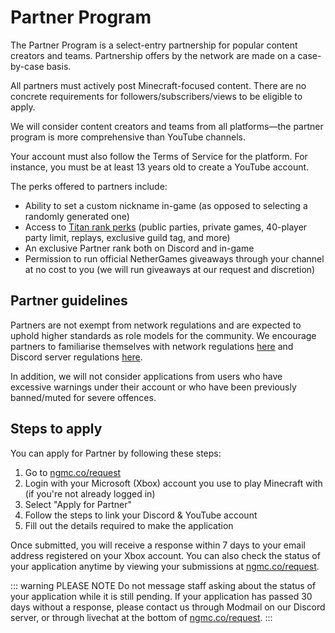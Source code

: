 # Partner Program

The Partner Program is a select-entry partnership for popular content creators and teams. Partnership offers by the network are made on a case-by-case basis.

All partners must actively post Minecraft-focused content. There are no concrete requirements for followers/subscribers/views to be eligible to apply.

We will consider content creators and teams from all platforms—the partner program is more comprehensive than YouTube channels.

Your account must also follow the Terms of Service for the platform. For instance, you must be at least 13 years old to create a YouTube account.

The perks offered to partners include:
* Ability to set a custom nickname in-game (as opposed to selecting a randomly generated one)
* Access to [Titan rank perks](https://store.nethergames.org) (public parties, private games, 40-player party limit, replays, exclusive guild tag, and more)
* An exclusive Partner rank both on Discord and in-game
* Permission to run official NetherGames giveaways through your channel at no cost to you (we will run giveaways at our request and discretion)

## Partner guidelines

Partners are not exempt from network regulations and are expected to uphold higher standards as role models for the community. We encourage partners to familiarise themselves with network regulations [here](https://ngmc.co/tac) and Discord server regulations [here](https://support.nethergames.org/discord-server-regulations.html).

In addition, we will not consider applications from users who have excessive warnings under their account or who have been previously banned/muted for severe offences.

## Steps to apply

You can apply for Partner by following these steps:

1. Go to [ngmc.co/request](https://ngmc.co/request)
2. Login with your Microsoft (Xbox) account you use to play Minecraft with (if you're not already logged in)
3. Select "Apply for Partner"
4. Follow the steps to link your Discord & YouTube account
5. Fill out the details required to make the application
   
Once submitted, you will receive a response within 7 days to your email address registered on your Xbox account. You can also check the status of your application anytime by viewing your submissions at [ngmc.co/request](https://ngmc.co/request).

::: warning PLEASE NOTE 
Do not message staff asking about the status of your application while it is still pending. If your application has passed 30 days without a response, please contact us through Modmail on our Discord server, or through livechat at the bottom of [ngmc.co/request](https://ngmc.co/request).
:::
